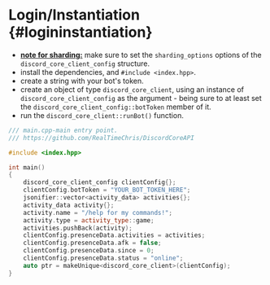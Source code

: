 Login/Instantiation {#logininstantiation}
============
- <u><b>note for sharding:</b></u> make sure to set the `sharding_options` options of the `discord_core_client_config` structure.
- install the dependencies, and `#include <index.hpp>`.
- create a string with your bot's token.
- create an object of type `discord_core_client`, using an instance of `discord_core_client_config` as the argument - being sure to at least set the `discord_core_client_config::botToken` member of it.
- run the `discord_core_client::runBot()` function.

```cpp
/// main.cpp-main entry point.
/// https://github.com/RealTimeChris/DiscordCoreAPI

#include <index.hpp>

int main()
{
	discord_core_client_config clientConfig{};
	clientConfig.botToken = "YOUR_BOT_TOKEN_HERE";
	jsonifier::vector<activity_data> activities{};
	activity_data activity{};
	activity.name = "/help for my commands!";
	activity.type = activity_type::game;
	activities.pushBack(activity);
	clientConfig.presenceData.activities = activities;
	clientConfig.presenceData.afk = false;
	clientConfig.presenceData.since = 0;
	clientConfig.presenceData.status = "online";
	auto ptr = makeUnique<discord_core_client>(clientConfig);
}
```
